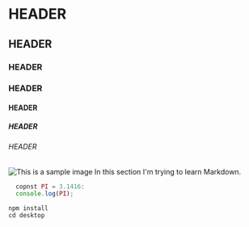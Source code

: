 # HEADER 
## HEADER
### HEADER
### HEADER
#### HEADER
##### HEADER
###### HEADER

![This is a sample image](https://octodex.github.com/images/yaktocat.png)
In this section I'm trying to learn Markdown.

``` javascript
  copnst PI = 3.1416:
  console.log(PI);
```

```
npm install 
cd desktop
```
